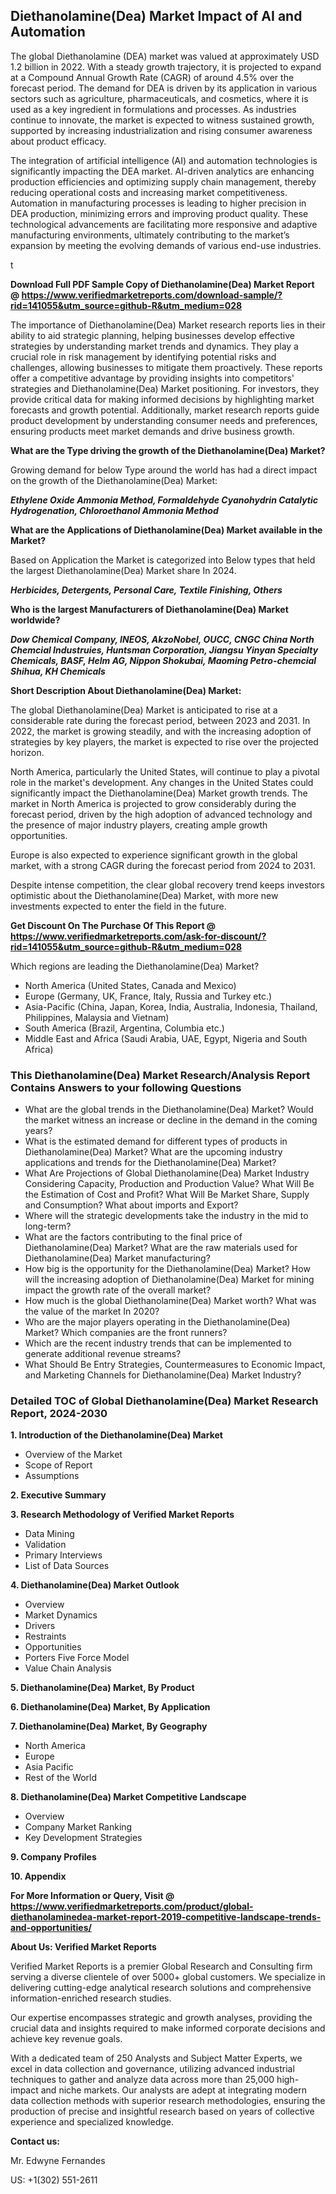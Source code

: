 <h2>Diethanolamine(Dea) Market Impact of AI and Automation</h2><p>The global Diethanolamine (DEA) market was valued at approximately USD 1.2 billion in 2022. With a steady growth trajectory, it is projected to expand at a Compound Annual Growth Rate (CAGR) of around 4.5% over the forecast period. The demand for DEA is driven by its application in various sectors such as agriculture, pharmaceuticals, and cosmetics, where it is used as a key ingredient in formulations and processes. As industries continue to innovate, the market is expected to witness sustained growth, supported by increasing industrialization and rising consumer awareness about product efficacy.</p><p>The integration of artificial intelligence (AI) and automation technologies is significantly impacting the DEA market. AI-driven analytics are enhancing production efficiencies and optimizing supply chain management, thereby reducing operational costs and increasing market competitiveness. Automation in manufacturing processes is leading to higher precision in DEA production, minimizing errors and improving product quality. These technological advancements are facilitating more responsive and adaptive manufacturing environments, ultimately contributing to the market’s expansion by meeting the evolving demands of various end-use industries.</p>t</p><p id="" class=""><strong>Download Full PDF Sample Copy of Diethanolamine(Dea) Market Report @ <a href="https://www.verifiedmarketreports.com/download-sample/?rid=141055&utm_source=github-R&utm_medium=028" target="_blank">https://www.verifiedmarketreports.com/download-sample/?rid=141055&utm_source=github-R&utm_medium=028</a></strong></p><p>The importance of&nbsp;Diethanolamine(Dea) Market research reports lies in their ability to aid strategic planning, helping businesses develop effective strategies by understanding market trends and dynamics. They play a crucial role in risk management by identifying potential risks and challenges, allowing businesses to mitigate them proactively. These reports offer a competitive advantage by providing insights into competitors' strategies and Diethanolamine(Dea) Market positioning. For investors, they provide critical data for making informed decisions by highlighting market forecasts and growth potential. Additionally, market research reports guide product development by understanding consumer needs and preferences, ensuring products meet market demands and drive business growth.</p><p><strong>What are the&nbsp;Type driving the growth of the Diethanolamine(Dea) Market?</strong></p><p id="" class="">Growing demand for below Type around the world has had a direct impact on the growth of the Diethanolamine(Dea) Market:</p><em><strong>Ethylene Oxide Ammonia Method, Formaldehyde Cyanohydrin Catalytic Hydrogenation, Chloroethanol Ammonia Method</strong></em></p><strong>What are the&nbsp;Applications&nbsp;of Diethanolamine(Dea) Market available in the Market?</strong></p><p id="" class="">Based on Application the Market is categorized into Below types that held the largest Diethanolamine(Dea) Market share In 2024.</p><em><strong>Herbicides, Detergents, Personal Care, Textile Finishing, Others</strong></em></p><strong>Who is the largest Manufacturers of Diethanolamine(Dea) Market worldwide?</strong></p><p><em><strong>Dow Chemical Company, INEOS, AkzoNobel, OUCC, CNGC China North Chemcial Industruies, Huntsman Corporation, Jiangsu Yinyan Specialty Chemicals, BASF, Helm AG, Nippon Shokubai, Maoming Petro-chemcial Shihua, KH Chemicals</strong></em></p><p id="" class=""><strong>Short Description About Diethanolamine(Dea) Market:</strong></p><p>The global Diethanolamine(Dea) Market is anticipated to rise at a considerable rate during the forecast period, between 2023 and 2031. In 2022, the market is growing steadily, and with the increasing adoption of strategies by key players, the market is expected to rise over the projected horizon.</p><p>North America, particularly the United States, will continue to play a pivotal role in the market's development. Any changes in the United States could significantly impact the Diethanolamine(Dea) Market growth trends. The market in North America is projected to grow considerably during the forecast period, driven by the high adoption of advanced technology and the presence of major industry players, creating ample growth opportunities.</p><p>Europe is also expected to experience significant growth in the global market, with a strong CAGR during the forecast period from 2024 to 2031.</p><p>Despite intense competition, the clear global recovery trend keeps investors optimistic about the Diethanolamine(Dea) Market, with more new investments expected to enter the field in the future.</p><p id="" class=""><strong>Get Discount On The Purchase Of This Report @ <a href="https://www.verifiedmarketreports.com/ask-for-discount/?rid=141055&utm_source=github-R&utm_medium=028" target="_blank">https://www.verifiedmarketreports.com/ask-for-discount/?rid=141055&utm_source=github-R&utm_medium=028</a></strong></p>Which regions are leading the Diethanolamine(Dea) Market?</p><ul><li>North America (United States, Canada and Mexico)</li><li>Europe (Germany, UK, France, Italy, Russia and Turkey etc.)</li><li>Asia-Pacific (China, Japan, Korea, India, Australia, Indonesia, Thailand, Philippines, Malaysia and Vietnam)</li><li>South America (Brazil, Argentina, Columbia etc.)</li><li>Middle East and Africa (Saudi Arabia, UAE, Egypt, Nigeria and South Africa)</li></ul><h3 id="" class="">This Diethanolamine(Dea) Market Research/Analysis Report Contains Answers to your following Questions</h3><ul><li>What are the global trends in the Diethanolamine(Dea) Market? Would the market witness an increase or decline in the demand in the coming years?</li><li>What is the estimated demand for different types of products in Diethanolamine(Dea) Market? What are the upcoming industry applications and trends for the Diethanolamine(Dea) Market?</li><li>What Are Projections of Global Diethanolamine(Dea) Market Industry Considering Capacity, Production and Production Value? What Will Be the Estimation of Cost and Profit? What Will Be Market Share, Supply and Consumption? What about imports and Export?</li><li>Where will the strategic developments take the industry in the mid to long-term?</li><li>What are the factors contributing to the final price of Diethanolamine(Dea) Market? What are the raw materials used for Diethanolamine(Dea) Market manufacturing?</li><li>How big is the opportunity for the Diethanolamine(Dea) Market? How will the increasing adoption of Diethanolamine(Dea) Market for mining impact the growth rate of the overall market?</li><li>How much is the global Diethanolamine(Dea) Market worth? What was the value of the market In 2020?</li><li>Who are the major players operating in the Diethanolamine(Dea) Market? Which companies are the front runners?</li><li>Which are the recent industry trends that can be implemented to generate additional revenue streams?</li><li>What Should Be Entry Strategies, Countermeasures to Economic Impact, and Marketing Channels for Diethanolamine(Dea) Market Industry?</li></ul><h3 id="" class="">Detailed TOC of Global Diethanolamine(Dea) Market Research Report, 2024-2030</h3><p id="" class=""><strong>1. Introduction of the Diethanolamine(Dea) Market</strong></p><ul><li>Overview of the Market</li><li>Scope of Report</li><li>Assumptions</li></ul><p id="" class=""><strong>2. Executive Summary</strong></p><p id="" class=""><strong>3. Research Methodology of Verified Market Reports</strong></p><ul><li>Data Mining</li><li>Validation</li><li>Primary Interviews</li><li>List of Data Sources</li></ul><p id="" class=""><strong>4. Diethanolamine(Dea) Market Outlook</strong></p><ul><li>Overview</li><li>Market Dynamics</li><li>Drivers</li><li>Restraints</li><li>Opportunities</li><li>Porters Five Force Model</li><li>Value Chain Analysis</li></ul><p id="" class=""><strong>5. Diethanolamine(Dea) Market, By Product</strong></p><p id="" class=""><strong>6. Diethanolamine(Dea) Market, By Application</strong></p><p id="" class=""><strong>7. Diethanolamine(Dea) Market, By Geography</strong></p><ul><li>North America</li><li>Europe</li><li>Asia Pacific</li><li>Rest of the World</li></ul><p id="" class=""><strong>8. Diethanolamine(Dea) Market Competitive Landscape</strong></p><ul><li>Overview</li><li>Company Market Ranking</li><li>Key Development Strategies</li></ul><p id="" class=""><strong>9. Company Profiles</strong></p><p id="" class=""><strong>10. Appendix</strong></p><p id="" class=""><strong>For More Information or Query, Visit @ <a href="https://www.verifiedmarketreports.com/product/global-diethanolaminedea-market-report-2019-competitive-landscape-trends-and-opportunities/" target="_blank">https://www.verifiedmarketreports.com/product/global-diethanolaminedea-market-report-2019-competitive-landscape-trends-and-opportunities/</a></strong></p><p id="" class=""><strong>About Us: Verified Market Reports</strong></p><p id="" class="">Verified Market Reports is a premier Global Research and Consulting firm serving a diverse clientele of over 5000+ global customers. We specialize in delivering cutting-edge analytical research solutions and comprehensive information-enriched research studies.</p><p id="" class="">Our expertise encompasses strategic and growth analyses, providing the crucial data and insights required to make informed corporate decisions and achieve key revenue goals.</p><p id="" class="">With a dedicated team of 250 Analysts and Subject Matter Experts, we excel in data collection and governance, utilizing advanced industrial techniques to gather and analyze data across more than 25,000 high-impact and niche markets. Our analysts are adept at integrating modern data collection methods with superior research methodologies, ensuring the production of precise and insightful research based on years of collective experience and specialized knowledge.</p><p id="" class=""><strong>Contact us:</strong></p><p id="" class="">Mr. Edwyne Fernandes</p><p id="" class="">US: +1(302) 551-2611</p>